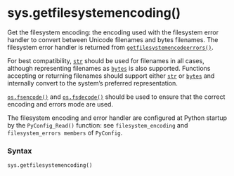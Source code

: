 # sys.getfilesystemencoding()

Get the filesystem encoding: the encoding used with the filesystem error handler to convert between Unicode filenames and bytes filenames. The filesystem error handler is returned from [`getfilesystemencodeerrors()`](/modules/sys/getfilesystemencodeerrors.md).

For best compatibility, [`str`](/built-in-types/str/) should be used for filenames in all cases, although representing filenames as [`bytes`](/built-in-types/bytes/) is also supported. Functions accepting or returning filenames should support either [`str`](/built-in-types/str/) or [`bytes`](/built-in-types/bytes/) and internally convert to the system’s preferred representation.

[`os.fsencode()`](/modules/os/fsencode.md) and [`os.fsdecode()`](/modules/os/fsdecode.md) should be used to ensure that the correct encoding and errors mode are used.

The filesystem encoding and error handler are configured at Python startup by the `PyConfig_Read()` function: see `filesystem_encoding` and `filesystem_errors members` of `PyConfig`.

### Syntax

```python
sys.getfilesystemencoding()
```